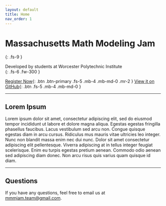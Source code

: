 ```yaml
---
layout: default
title: Home
nav_order: 1
---
```


# Massachusetts Math Modeling Jam
{: .fs-9 }

Developed by students at Worcester Polytechnic Institute<br>
{: .fs-6 .fw-300 }

[Register Now](https://forms.gle/ekAnfLNfgoC297Mn9){: .btn .btn-primary .fs-5 .mb-4 .mb-md-0 .mr-2 } [View it on GitHub](https://github.com/mmmjam){: .btn .fs-5 .mb-4 .mb-md-0 }

---

## Lorem Ipsum

Lorem ipsum dolor sit amet, consectetur adipiscing elit, sed do eiusmod tempor incididunt ut labore et dolore magna aliqua. Egestas egestas fringilla phasellus faucibus. Lacus vestibulum sed arcu non. Congue quisque egestas diam in arcu cursus. Ridiculus mus mauris vitae ultricies leo integer. Nunc non blandit massa enim nec dui nunc. Dolor sit amet consectetur adipiscing elit pellentesque. Viverra adipiscing at in tellus integer feugiat scelerisque. Enim eu turpis egestas pretium aenean. Commodo odio aenean sed adipiscing diam donec. Non arcu risus quis varius quam quisque id diam.

---

## Questions

If you have any questions, feel free to email us at [mmmjam.team@gmail.com](mailto:mmmjam.team@gmail.com).